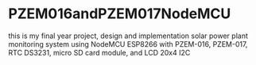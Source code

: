 # PZEM016andPZEM017NodeMCU
this is my final year project, design and implementation solar power plant monitoring system using NodeMCU ESP8266 with PZEM-016, PZEM-017, RTC DS3231, micro SD card module, and LCD 20x4 I2C 
